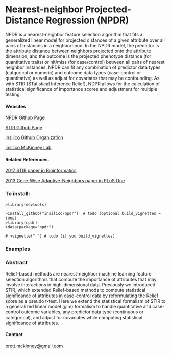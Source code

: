 
# Nearest-neighbor Projected-Distance Regression (NPDR)

NPDR is a nearest-neighbor feature selection algorithm that fits a generalized linear model for projected distances of a given attribute over all pairs of instances in a neighborhood. In the NPDR model, the predictor is the attribute distance between neighbors projected onto the attribute dimension, and the outcome is the projected phenotype distance (for quantitative traits) or hit/miss (for case/control) between all pairs of nearest neighbor instances. NPDR can fit any combination of predictor data types (catgorical or numeric) and outcome data types (case-control or quantitative) as well as adjust for covariates that may be confounding. As with STIR (STatistical Inference Relief), NDPR allows for the calculation of statistical significance of importance scores and adjustment for multiple testing.   

#### Websites

[NPDR Github Page](https://insilico.github.io/npdr/)

[STIR Github Page](https://insilico.github.io/stir/)

[insilico Github Organization](https://github.com/insilico)

[insilico McKinney Lab](http://insilico.utulsa.edu/)

#### Related References. 

[2017 STIR paper in Bioinformatics](https://doi.org/10.1093/bioinformatics/bty788)

[2013 Gene-Wise Adaptive-Neighbors paper in PLoS One](https://journals.plos.org/plosone/article?id=10.1371/journal.pone.0081527)

### To install:

    >library(devtools)
    
    >install_github("insilico/npdr")  # todo (optional build_vignettes = TRUE)
    >library(npdr)
    >data(package="npdr")
    
    # >vignette(" ") # todo (if you build_vignettes)
    
### Examples


### Abstract

Relief-based methods are nearest-neighbor machine learning feature selection algorithms that compute the importance of attributes that may involve interactions in high-dimensional data. Previously we introduced STIR, which extended Relief-based methods to compute statistical significance of attributes in case-control data by reformulating the Relief score as a pseudo t-test. Here we extend the statistical formalism of STIR to a generalized linear model (glm) formalism to handle quantitative and case-control outcome variables, any predictor data type (continuous or categorical), and  adjust  for  covariates  while  computing statistical significance of attributes.


#### Contact
[brett.mckinney@gmail.com](brett.mckinney@gmail.com)
